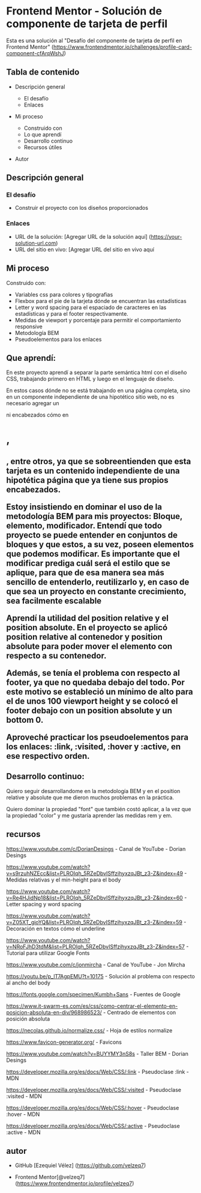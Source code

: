 # Frontend Mentor - Solución de componente de tarjeta de perfil

Esta es una solución al "Desafío del componente de tarjeta de perfil en Frontend Mentor" (https://www.frontendmentor.io/challenges/profile-card-component-cfArpWshJ)

## Tabla de contenido

- Descripción general
  - El desafío
  - Enlaces
  
- Mi proceso
  - Construido con
  - Lo que aprendí
  - Desarrollo continuo
  - Recursos útiles
  
- Autor

  

## Descripción general

### El desafío

- Construir el proyecto con los diseños proporcionados

### Enlaces

- URL de la solución: [Agregar URL de la solución aquí] (https://your-solution-url.com)
- URL del sitio en vivo: [Agregar URL del sitio en vivo aquí 

## Mi proceso

Construido con:

- Variables css para colores y tipografias
- Flexbox para el pie de la tarjeta dónde se encuentran las estadísticas
- Letter y word spacing para el espaciado de caracteres en las estadísticas y para el footer respectivamente.
- Medidas de viewport y porcentaje para permitir el comportamiento responsive
- Metodología BEM
- Pseudoelementos para los enlaces



## Que aprendí:

En este proyecto aprendí a separar la parte semántica html con el diseño CSS, trabajando primero en HTML y luego en el lenguaje de diseño.

En estos casos dónde no se está trabajando en una página completa, sino en un componente independiente de una hipotético sitio web,  no es necesario agregar un <main>  ni encabezados cómo en <h1>, <h2>, entre otros, ya que se sobreentienden que esta tarjeta es un contenido independiente de una hipotética página que ya tiene sus propios encabezados.

Estoy insistiendo en dominar el uso de la metodología BEM para mis proyectos: Bloque, elemento, modificador. Entendí que todo proyecto se puede entender en conjuntos de bloques y que estos, a su vez, poseen elementos que podemos modificar. Es importante que el modificar prediga cuál será el estilo que se aplique, para que de esa manera sea más sencillo de entenderlo, reutilizarlo y, en caso de que sea un proyecto en constante crecimiento, sea facilmente escalable

Aprendí la utilidad del position relative y el position absolute. En el proyecto se aplicó position relative al contenedor y position absolute para poder mover el elemento con respecto a su contenedor.

Además, se tenía el problema con respecto al footer, ya que no quedaba debajo del todo. Por este motivo se estableció un mínimo de alto para el <body> de unos 100 viewport height y se colocó el footer debajo con un position absolute y un bottom 0.

Aproveché practicar los pseudoelementos para los enlaces: :link, :visited, :hover y :active, en ese respectivo orden.

## Desarrollo continuo:

Quiero seguir desarrollandome en la metodología BEM y en el position relative y absolute que me dieron muchos problemas en la práctica.

Quiero dominar la propiedad "font" que también costó aplicar, a la vez que la propiedad "color" y me gustaría aprender las medidas rem y em.



## recursos

https://www.youtube.com/c/DorianDesings - Canal de YouTube - Dorian Desings

https://www.youtube.com/watch?v=s9rzuhNZEcc&list=PLROIqh_5RZeDbvISffzihyxzqJBt_z3-Z&index=49 - Medidas relativas y el min-height para el body

https://www.youtube.com/watch?v=Re4HJidNp18&list=PLROIqh_5RZeDbvISffzihyxzqJBt_z3-Z&index=60 - Letter spacing y word spacing

https://www.youtube.com/watch?v=Z05XT_gioYQ&list=PLROIqh_5RZeDbvISffzihyxzqJBt_z3-Z&index=59 - Decoración en textos cómo el underline

https://www.youtube.com/watch?v=NRoFJhD3tdM&list=PLROIqh_5RZeDbvISffzihyxzqJBt_z3-Z&index=57 - Tutorial para utilizar Google Fonts

https://www.youtube.com/c/jonmircha - Canal de YouTube - Jon Mircha

https://youtu.be/p_lT7AgpEMU?t=10175 - Solución al problema con respecto al ancho del body

https://fonts.google.com/specimen/Kumbh+Sans - Fuentes de Google

https://www.it-swarm-es.com/es/css/como-centrar-el-elemento-en-posicion-absoluta-en-div/968986523/ - Centrado de elementos con posición absoluta

https://necolas.github.io/normalize.css/ - Hoja de estilos normalize

https://www.favicon-generator.org/ - Favicons

https://www.youtube.com/watch?v=BUYYMY3nS8s - Taller BEM - Dorian Desings

https://developer.mozilla.org/es/docs/Web/CSS/:link - Pseudoclase :link -MDN

https://developer.mozilla.org/es/docs/Web/CSS/:visited - Pseudoclase :visited - MDN

https://developer.mozilla.org/es/docs/Web/CSS/:hover - Pseudoclase :hover - MDN

https://developer.mozilla.org/es/docs/Web/CSS/:active - Pseudoclase :active - MDN



## autor

- GitHub [Ezequiel Vélez] (https://github.com/velzeq7) 

- Frontend Mentor[@velzeq7] (https://www.frontendmentor.io/profile/velzeq7) 


